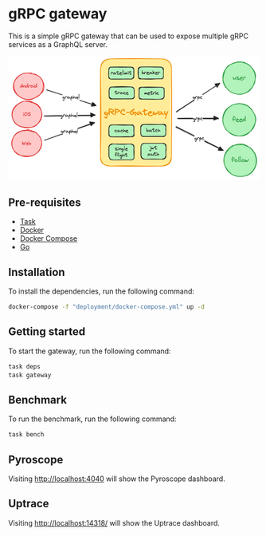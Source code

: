 # gRPC gateway

This is a simple gRPC gateway that can be used to expose multiple gRPC services as a GraphQL server.

![arch](./assets//arch.excalidraw.png)

## Pre-requisites

- [Task](https://taskfile.dev/#/installation)
- [Docker](https://docs.docker.com/get-docker/)
- [Docker Compose](https://docs.docker.com/compose/install/)
- [Go](https://golang.org/doc/install)

## Installation

To install the dependencies, run the following command:

```bash
docker-compose -f "deployment/docker-compose.yml" up -d
```

## Getting started

To start the gateway, run the following command:

```bash
task deps
task gateway
```

## Benchmark

To run the benchmark, run the following command:

```bash
task bench
```

## Pyroscope

Visiting [http://localhost:4040](http://localhost:4040) will show the Pyroscope dashboard.

## Uptrace

Visiting [http://localhost:14318/](http://localhost:14318/) will show the Uptrace dashboard.
